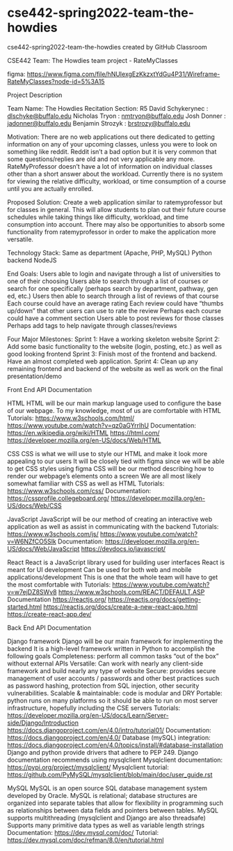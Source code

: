 # cse442-spring2022-team-the-howdies
cse442-spring2022-team-the-howdies created by GitHub Classroom

CSE442 Team: The Howdies team project - RateMyClasses

figma: https://www.figma.com/file/hNUIexgEzKkzxtYdGu4P31/Wireframe-RateMyClasses?node-id=5%3A15

Project Description

Team Name: The Howdies
Recitation Section: R5
David Schykerynec : dlschyke@buffalo.edu
Nicholas Tryon : nmtryon@buffalo.edu
Josh Donner : jadonner@buffalo.edu
Benjamin Strozyk : brstrozy@buffalo.edu

Motivation: 
There are no web applications out there dedicated to getting information on any of your upcoming classes, unless you were to look on something like reddit. Reddit isn’t a bad option but it is very common that some questions/replies are old and not very applicable any more. RateMyProfessor doesn’t have a lot of information on individual classes other than a short answer about the workload. Currently there is no system for viewing the relative difficulty, workload, or time consumption of a course until you are actually enrolled.

Proposed Solution:
Create a web application similar to ratemyprofessor but for classes in general. This will allow students to plan out their future course schedules while taking things like difficulty, workload, and time consumption into account. There may also be opportunities to absorb some functionality from ratemyprofessor in order to make the application more versatile.

Technology Stack:
Same as department (Apache, PHP, MySQL)
Python backend
NodeJS

End Goals:
Users able to login and navigate through a list of universities to one of their choosing
Users able to search through a list of courses or search for one specifically (perhaps search by department, pathway, gen ed, etc.)
Users then able to search through a list of reviews of that course
Each course could have an average rating
Each review could have “thumbs up/down” that other users can use to rate the review
Perhaps each course could have a comment section
Users able to post reviews for those classes
Perhaps add tags to help navigate through classes/reviews

Four Major Milestones:
Sprint 1: Have a working skeleton website
Sprint 2: Add some basic functionality to the website (login, posting, etc.) as well as good looking frontend
Sprint 3: Finish most of the frontend and backend. Have an almost completed web application.
Sprint 4: Clean up any remaining frontend and backend of the website as well as work on the final presentation/demo




Front End API Documentation

HTML
HTML will be our main markup language used to configure the base of our webpage.
To my knowledge, most of us are comfortable with HTML
Tutorials:
https://www.w3schools.com/html/
https://www.youtube.com/watch?v=qz0aGYrrlhU
Documentation:
https://en.wikipedia.org/wiki/HTML
https://html.com/
https://developer.mozilla.org/en-US/docs/Web/HTML

CSS
CSS is what we will use to style our HTML and make it look more appealing to our users
It will be closely tied with figma since we will be able to get CSS styles using figma
CSS will be our method describing how to render our webpage’s elements onto a screen
We are all most likely somewhat familiar with CSS as well as HTML
Tutorials:
https://www.w3schools.com/css/
Documentation:
https://cssprofile.collegeboard.org/
https://developer.mozilla.org/en-US/docs/Web/CSS


JavaScript
JavaScript will be our method of creating an interactive web application as well as assist in communicating with the backend
Tutorials:
https://www.w3schools.com/js/
https://www.youtube.com/watch?v=W6NZfCO5SIk
Documentation:
https://developer.mozilla.org/en-US/docs/Web/JavaScript
https://devdocs.io/javascript/

React
React is a JavaScript library used for building user interfaces
React is meant for UI development
Can be used for both web and mobile applications/development
This is one that the whole team will have to get the most comfortable with
Tutorials:
https://www.youtube.com/watch?v=w7ejDZ8SWv8
https://www.w3schools.com/REACT/DEFAULT.ASP
Documentation
https://reactjs.org/
https://reactjs.org/docs/getting-started.html
https://reactjs.org/docs/create-a-new-react-app.html
https://create-react-app.dev/




Back End API Documentation

Django framework
Django will be our main framework for implementing the backend
It is a high-level framework written in Python to accomplish the following goals
Completeness: perform all common tasks “out of the box” without external APIs
Versatile: Can work with nearly any client-side framework and build nearly any type of website
Secure: provides secure management of user accounts / passwords and other best practices such as password hashing, protection from SQL injection, other security vulnerabilities.
Scalable & maintainable: code is modular and DRY
Portable: python runs on many platforms so it should be able to run on most server infrastructure, hopefully including the CSE servers
Tutorials:
https://developer.mozilla.org/en-US/docs/Learn/Server-side/Django/Introduction
https://docs.djangoproject.com/en/4.0/intro/tutorial01/
Documentation:
https://docs.djangoproject.com/en/4.0/
Database (mySQL) integration:
https://docs.djangoproject.com/en/4.0/topics/install/#database-installation
Django and python provide drivers that adhere to PEP 249. Django documentation recommends using mysqlclient
Mysqlclient documentation:
https://pypi.org/project/mysqlclient/
Mysqlclient tutorial: 
https://github.com/PyMySQL/mysqlclient/blob/main/doc/user_guide.rst


MySQL
MySQL is an open source SQL database management system developed by Oracle.
MySQL is relational; database structures are organized into separate tables that allow for flexibility in programming such as relationships between data fields and pointers between tables. 
MySQL supports multithreading (mysqlclient and Django are also threadsafe)
Supports many primitive data types as well as variable length strings
Documentation: 
https://dev.mysql.com/doc/
Tutorial: 
https://dev.mysql.com/doc/refman/8.0/en/tutorial.html
